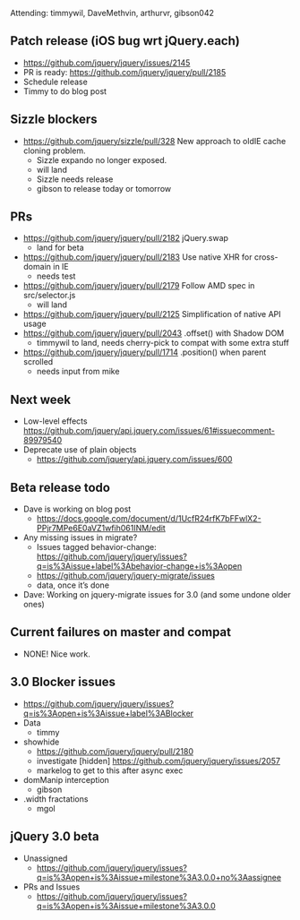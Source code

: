 Attending: timmywil, DaveMethvin, arthurvr, gibson042

## Patch release (iOS bug wrt jQuery.each)
* https://github.com/jquery/jquery/issues/2145 
* PR is ready: https://github.com/jquery/jquery/pull/2185 
* Schedule release
* Timmy to do blog post

## Sizzle blockers
* https://github.com/jquery/sizzle/pull/328 New approach to oldIE cache cloning problem.
  - Sizzle expando no longer exposed.
  - will land
  - Sizzle needs release
  - gibson to release today or tomorrow

## PRs
* https://github.com/jquery/jquery/pull/2182 jQuery.swap
  - land for beta
* https://github.com/jquery/jquery/pull/2183 Use native XHR for cross-domain in IE
  - needs test
* https://github.com/jquery/jquery/pull/2179 Follow AMD spec in src/selector.js
  - will land
* https://github.com/jquery/jquery/pull/2125 Simplification of native API usage
* https://github.com/jquery/jquery/pull/2043 .offset() with Shadow DOM
  - timmywil to land, needs cherry-pick to compat with some extra stuff
* https://github.com/jquery/jquery/pull/1714 .position() when parent scrolled
  - needs input from mike

## Next week
* Low-level effects https://github.com/jquery/api.jquery.com/issues/61#issuecomment-89979540 
* Deprecate use of plain objects
  - https://github.com/jquery/api.jquery.com/issues/600

## Beta release todo
* Dave is working on blog post
  - https://docs.google.com/document/d/1UcfR24rfK7bFFwlX2-PPjr7MPe6E0aVZ1wfih061INM/edit 
* Any missing issues in migrate?
  - Issues tagged behavior-change: https://github.com/jquery/jquery/issues?q=is%3Aissue+label%3Abehavior-change+is%3Aopen 
  - https://github.com/jquery/jquery-migrate/issues 
  -  data, once it’s done
* Dave: Working on jquery-migrate issues for 3.0 (and some undone older ones)

## Current failures on master and compat
* NONE! Nice work.

## 3.0 Blocker issues
* https://github.com/jquery/jquery/issues?q=is%3Aopen+is%3Aissue+label%3ABlocker
* Data
  - timmy
* showhide
  - https://github.com/jquery/jquery/pull/2180
  - investigate [hidden] https://github.com/jquery/jquery/issues/2057
  - markelog to get to this after async exec
* domManip interception
  - gibson
* .width fractations
  - mgol

## jQuery 3.0 beta
* Unassigned 
  - https://github.com/jquery/jquery/issues?q=is%3Aopen+is%3Aissue+milestone%3A3.0.0+no%3Aassignee
* PRs and Issues
  - https://github.com/jquery/jquery/issues?q=is%3Aopen+is%3Aissue+milestone%3A3.0.0
